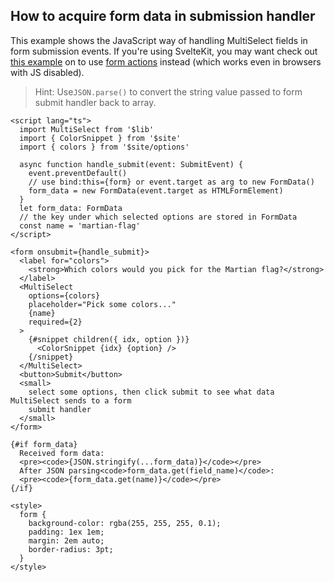 ## How to acquire form data in submission handler

This example shows the JavaScript way of handling MultiSelect fields in form submission events. If you're using SvelteKit, you may want check out [this example](/kit-form-actions) on to use [form actions](https://kit.svelte.dev/docs/form-actions) instead (which works even in browsers with JS disabled).

> Hint: Use<code>JSON.parse()</code> to convert the string value passed to form submit handler back to array.

```svelte example
<script lang="ts">
  import MultiSelect from '$lib'
  import { ColorSnippet } from '$site'
  import { colors } from '$site/options'

  async function handle_submit(event: SubmitEvent) {
    event.preventDefault()
    // use bind:this={form} or event.target as arg to new FormData()
    form_data = new FormData(event.target as HTMLFormElement)
  }
  let form_data: FormData
  // the key under which selected options are stored in FormData
  const name = 'martian-flag'
</script>

<form onsubmit={handle_submit}>
  <label for="colors">
    <strong>Which colors would you pick for the Martian flag?</strong>
  </label>
  <MultiSelect
    options={colors}
    placeholder="Pick some colors..."
    {name}
    required={2}
  >
    {#snippet children({ idx, option })}
      <ColorSnippet {idx} {option} />
    {/snippet}
  </MultiSelect>
  <button>Submit</button>
  <small>
    select some options, then click submit to see what data MultiSelect sends to a form
    submit handler
  </small>
</form>

{#if form_data}
  Received form data:
  <pre><code>{JSON.stringify(...form_data)}</code></pre>
  After JSON parsing<code>form_data.get(field_name)</code>:
  <pre><code>{form_data.get(name)}</code></pre>
{/if}

<style>
  form {
    background-color: rgba(255, 255, 255, 0.1);
    padding: 1ex 1em;
    margin: 2em auto;
    border-radius: 3pt;
  }
</style>
```
